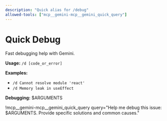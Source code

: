 ```yaml
---
description: "Quick alias for /debug"
allowed-tools: ["mcp__gemini-mcp__gemini_quick_query"]
---
```


# Quick Debug

Fast debugging help with Gemini.

**Usage:** `/d [code_or_error]`

**Examples:**
- `/d Cannot resolve module 'react'`
- `/d Memory leak in useEffect`

**Debugging:** $ARGUMENTS

!mcp__gemini-mcp__gemini_quick_query query="Help me debug this issue: $ARGUMENTS. Provide specific solutions and common causes."